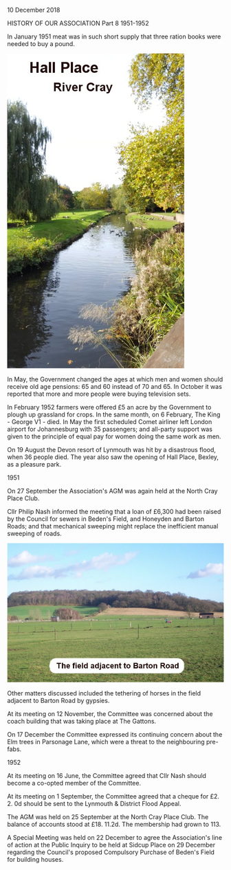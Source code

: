 10 December 2018

HISTORY OF OUR ASSOCIATION Part 8 1951-1952

In January 1951 meat was in such short supply that three ration books were needed to buy a pound.

![Image](images/nm0645_1.jpg)

In May, the Government changed the ages at which men and women should receive old age pensions: 65 and 60 instead of 70 and 65. In October it was reported that more and more people were buying television sets.

In February 1952 farmers were offered £5 an acre by the Government to plough up grassland for crops. In the same month, on 6 February, The King - George V1 - died. In May the first scheduled Comet airliner left London airport for Johannesburg with 35 passengers; and all-party support was given to the principle of equal pay for women doing the same work as men.

On 19 August the Devon resort of Lynmouth was hit by a disastrous flood, when 36 people died. The year also saw the opening of Hall Place, Bexley, as a pleasure park.

1951

On 27 September the Association's AGM was again held at the North Cray Place Club.

Cllr Philip Nash informed the meeting that a loan of £6,300 had been raised by the Council for sewers in Beden's Field, and Honeyden and Barton Roads; and that mechanical sweeping might replace the inefficient manual sweeping of roads.

![Image](images/nm0645_2.jpg)

Other matters discussed included the tethering of horses in the field adjacent to Barton Road by gypsies.

At its meeting on 12 November, the Committee was concerned about the coach building that was taking place at The Gattons.

On 17 December the Committee expressed its continuing concern about the Elm trees in Parsonage Lane, which were a threat to the neighbouring pre-fabs.

1952

At its meeting on 16 June, the Committee agreed that Cllr Nash should become a co-opted member of the Committee.

At its meeting on 1 September, the Committee agreed that a cheque for £2. 2. 0d should be sent to the Lynmouth & District Flood Appeal.

The AGM was held on 25 September at the North Cray Place Club. The balance of accounts stood at £18. 11.2d. The membership had grown to 113.

A Special Meeting was held on 22 December to agree the Association's line of action at the Public Inquiry to be held at Sidcup Place on 29 December regarding the Council's proposed Compulsory Purchase of Beden's Field for building houses.
